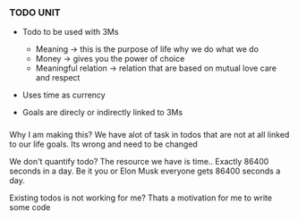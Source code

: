 ### TODO UNIT

- Todo to be used with 3Ms

  - Meaning -> this is the purpose of life why we do what we do
  - Money -> gives you the power of choice
  - Meaningful relation -> relation that are based on mutual love care and respect

- Uses time as currency
- Goals are direcly or indirectly linked to 3Ms

###

Why I am making this?
We have alot of task in todos that are not at all linked to our life goals. Its wrong and need to be changed

We don't quantify todo?
The resource we have is time.. Exactly 86400 seconds in a day.
Be it you or Elon Musk everyone gets 86400 seconds a day.

Existing todos is not working for me?
Thats a motivation for me to write some code

###
